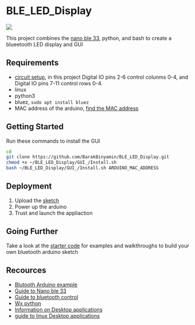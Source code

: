 
# BLE_LED_Display


[<img src=GUI_/Updated_GUI.gif>](https://drive.google.com/file/d/1dxTI01UZD03h1vYZ8bcPw23mdWKPQFrs/view?usp=sharing) 


This project combines the [nano ble 33](https://www.amazon.com/Arduino-Nano-33-BLE-Sense/dp/B07WV5GF17/ref=sr_1_4?dchild=1&keywords=nano+ble+33&qid=1586111070&sr=8-4), python, and bash to create a blueetooth LED display and GUI

## Requirements

- [circuit setup](https://github.com/BarakBinyamin/LED-Display/blob/master/README.md), in this project Digital IO pins 2-6 control colunms 0-4, and Digital IO pins 7-11 control rows 0-4.
- linux
- python3
- bluez,  ```sudo apt install bluez```
- MAC address of the arduino, [find the MAC address](https://github.com/BarakBinyamin/BLE_LED_Display/blob/master/starter%20code/Bluetoothctl.md#bluetoothctl)

## Getting Started

Run these commands to install the GUI
```bash
cd 
git clone https://github.com/BarakBinyamin/BLE_LED_Display.git  
chmod +x ~/BLE_LED_Display/GUI_/Install.sh
bash ~/BLE_LED_Display/GUI_/Install.sh ARDUINO_MAC_ADDRESS
```

## Deployment

1. Upload the [sketch](https://github.com/BarakBinyamin/BLE_LED_Display/blob/master/Arduino%20sketches/BLEArduino.ino)
2. Power up the arduino
3. Trust and launch the appliaction

## Going Further
Take a look at the [starter code](https://github.com/BarakBinyamin/BLE_LED_Display/tree/master/starter%20code) for examples and walkthroughs to build your own bluetooth arduino sketch
## Recources

- [Blutooth Arduino example](https://github.com/arduino-libraries/ArduinoBLE/blob/master/examples/Peripheral/LED/LED.ino)     
- [Guide to Nano ble 33](https://www.arduino.cc/en/Guide/NANO33BLE)     
- [Guide to bluetooth control](https://docs.ubuntu.com/core/en/stacks/bluetooth/bluez/docs/reference/gatt-services)  
- [Wx python](https://wiki.wxpython.org/How%20to%20install%20wxPython)  
- [Information on Desktop applications](https://wiki.archlinux.org/index.php/Desktop_entries)  
- [guide to linux Desktop applications](https://developer.gnome.org/integration-guide/stable/desktop-files.html.en) 


